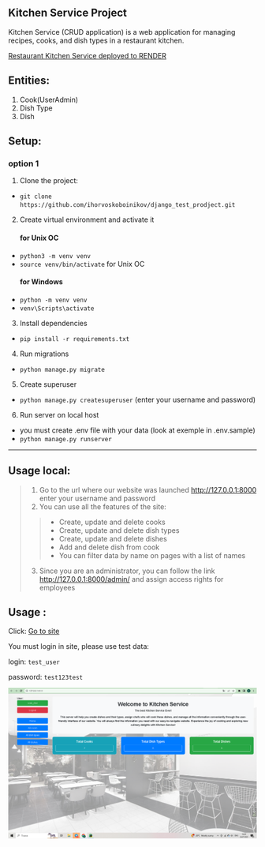 ## Kitchen Service Project

Kitchen Service (CRUD application) is a web application for managing recipes, 
cooks, and dish types in a restaurant kitchen.

[Restaurant Kitchen Service deployed to RENDER](https://restaurant-kitchen-service-mate.onrender.com/cooks/)

## Entities:

1. Cook(UserAdmin)
2. Dish Type
3. Dish

## Setup:

### option 1
1. Clone the project:
+ ```git clone https://github.com/ihorvoskoboinikov/django_test_prodject.git```
2. Create virtual environment and activate it
     ####  for Unix OC
+ ```python3 -m venv venv```
+ ```source venv/bin/activate``` for Unix OC
     #### for Windows
+ ```python -m venv venv```
+ ```venv\Scripts\activate```

3. Install dependencies
+ ```pip install -r requirements.txt```
4. Run migrations
+ ```python manage.py migrate```
5. Create superuser 
+ ```python manage.py createsuperuser```  (enter your username and password)
6. Run server on local host
+ you must create .env file with your data (look at exemple in .env.sample)
+ ```python manage.py runserver```
___

## Usage local:

> 1. Go to the url where our website was launched http://127.0.0.1:8000 enter your username and password
> 2. You can use all the features of the site:
>> + Create, update and delete cooks
>> + Create, update and delete dish types
>> + Create, update and delete dishes
>> + Add and delete dish from cook
>> + You can filter data by name on pages with a list of names
> 3. Since you are an administrator, you can follow the link http://127.0.0.1:8000/admin/ and assign access rights for
     employees



## Usage :

Click:
[Go to site](https://restaurant-kitchen-service-mate.onrender.com/cooks/)

You must login in site, please use test data:

login: `test_user`

password: `test123test`

![Website Interface](demo.PNG)